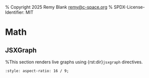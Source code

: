 % Copyright 2025 Remy Blank <remy@c-space.org>
% SPDX-License-Identifier: MIT

# Math

## JSXGraph

%This section renders live graphs using {rst:dir}`jsxgraph` directives.

<script type="module">
const [{JXG, render}] = await tdoc.imports('tdoc/jsxgraph.js');

const attrs = {
    boundingbox: [-7, 1.3, 7, -1.3],
    axis: true,
    defaults: {
        functiongraph: {
            withLabel: true,
            label: {
                distance: 1.5,
                offset: [0, 0],
                anchorX: 'middle',
                anchorY: 'middle',
            },
        },
    },
};

render('sincos', attrs, board => {
    board.create('functiongraph',
        [x => Math.sin(x)],
        {name: `\\(sin(x)\\)`, strokeColor: JXG.palette.blue,
         label: {position: '0.6fr left'}});
    board.create('functiongraph',
        [x => Math.cos(x)],
        {name: `\\(cos(x)\\)`, strokeColor: JXG.palette.red,
         label: {position: '0.69fr right'}});
});
</script>

```{jsxgraph} sincos
:style: aspect-ratio: 16 / 9;
```
